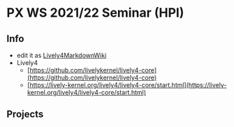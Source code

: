 # PX WS 2021/22 Seminar (HPI)

<style data-src="../seminars.css"></style>

<lively-import src="../_navigation.html"></lively-import>

## Info

- edit it as [Lively4MarkdownWiki](https://lively-kernel.org/lively4/lively4-core/start.html?load=https://lively-kernel.org/lively4/lively4-seminars/RP2019/)
- Lively4
  - [https://github.com/livelykernel/lively4-core](https://github.com/livelykernel/lively4-core)
  - [https://lively-kernel.org/lively4/lively4-core/start.html](https://lively-kernel.org/lively4/lively4-core/start.html)

## Projects


<lively-import src="../_logo.html"></lively-import>
<lively-import src="../_footer.html"></lively-import>